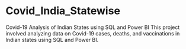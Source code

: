 # Covid_India_Statewise
Covid-19 Analysis of Indian States using SQL and Power BI
 This project involved analyzing data on Covid-19 cases, deaths, and vaccinations in Indian states using SQL and Power BI.
